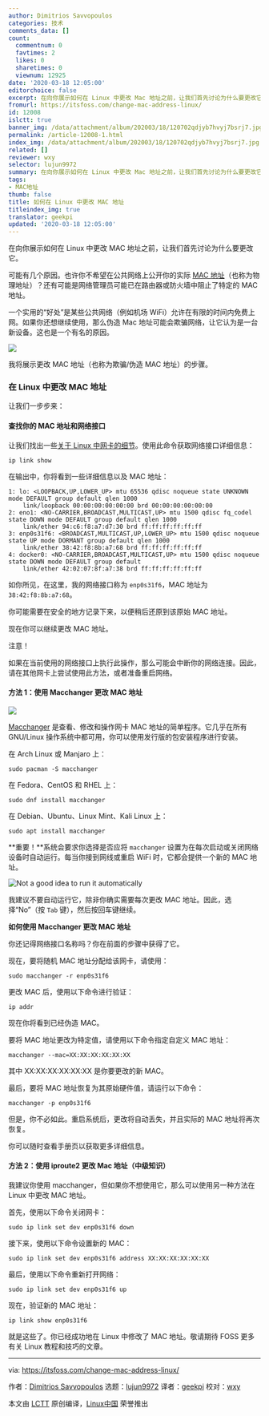 ```yaml
---
author: Dimitrios Savvopoulos
categories: 技术
comments_data: []
count:
  commentnum: 0
  favtimes: 2
  likes: 0
  sharetimes: 0
  viewnum: 12925
date: '2020-03-18 12:05:00'
editorchoice: false
excerpt: 在向你展示如何在 Linux 中更改 Mac 地址之前，让我们首先讨论为什么要更改它。
fromurl: https://itsfoss.com/change-mac-address-linux/
id: 12008
islctt: true
banner_img: /data/attachment/album/202003/18/120702qdjyb7hvyj7bsrj7.jpg
permalink: /article-12008-1.html
index_img: /data/attachment/album/202003/18/120702qdjyb7hvyj7bsrj7.jpg.thumb.jpg
related: []
reviewer: wxy
selector: lujun9972
summary: 在向你展示如何在 Linux 中更改 Mac 地址之前，让我们首先讨论为什么要更改它。
tags:
- MAC地址
thumb: false
title: 如何在 Linux 中更改 MAC 地址
titleindex_img: true
translator: geekpi
updated: '2020-03-18 12:05:00'
---
```


在向你展示如何在 Linux 中更改 MAC 地址之前，让我们首先讨论为什么要更改它。


可能有几个原因。也许你不希望在公共网络上公开你的实际 [MAC 地址](https://en.wikipedia.org/wiki/MAC_address)（也称为物理地址）？还有可能是网络管理员可能已在路由器或防火墙中阻止了特定的 MAC 地址。


一个实用的“好处”是某些公共网络（例如机场 WiFi）允许在有限的时间内免费上网。如果你还想继续使用，那么伪造 Mac 地址可能会欺骗网络，让它认为是一台新设备。这也是一个有名的原因。


![](/data/attachment/album/202003/18/120702qdjyb7hvyj7bsrj7.jpg)


我将展示更改 MAC 地址（也称为欺骗/伪造 MAC 地址）的步骤。


### 在 Linux 中更改 MAC 地址


让我们一步步来：


#### 查找你的 MAC 地址和网络接口


让我们找出一些[关于 Linux 中网卡的细节](https://itsfoss.com/find-network-adapter-ubuntu-linux/)。使用此命令获取网络接口详细信息：



```
ip link show
```

在输出中，你将看到一些详细信息以及 MAC 地址：



```
1: lo: <LOOPBACK,UP,LOWER_UP> mtu 65536 qdisc noqueue state UNKNOWN mode DEFAULT group default qlen 1000
    link/loopback 00:00:00:00:00:00 brd 00:00:00:00:00:00
2: eno1: <NO-CARRIER,BROADCAST,MULTICAST,UP> mtu 1500 qdisc fq_codel state DOWN mode DEFAULT group default qlen 1000
    link/ether 94:c6:f8:a7:d7:30 brd ff:ff:ff:ff:ff:ff
3: enp0s31f6: <BROADCAST,MULTICAST,UP,LOWER_UP> mtu 1500 qdisc noqueue state UP mode DORMANT group default qlen 1000
    link/ether 38:42:f8:8b:a7:68 brd ff:ff:ff:ff:ff:ff
4: docker0: <NO-CARRIER,BROADCAST,MULTICAST,UP> mtu 1500 qdisc noqueue state DOWN mode DEFAULT group default
    link/ether 42:02:07:8f:a7:38 brd ff:ff:ff:ff:ff:ff
```

如你所见，在这里，我的网络接口称为 `enp0s31f6`，MAC 地址为 `38:42:f8:8b:a7:68`。


你可能需要在安全的地方记录下来，以便稍后还原到该原始 MAC 地址。


现在你可以继续更改 MAC 地址。


注意！


如果在当前使用的网络接口上执行此操作，那么可能会中断你的网络连接。因此，请在其他网卡上尝试使用此方法，或者准备重启网络。


#### 方法 1：使用 Macchanger 更改 MAC 地址


![](/data/attachment/album/202003/18/120521ebk9jzk6jks5tf5y.jpg)


[Macchanger](https://github.com/alobbs/macchanger) 是查看、修改和操作网卡 MAC 地址的简单程序。它几乎在所有 GNU/Linux 操作系统中都可用，你可以使用发行版的包安装程序进行安装。


在 Arch Linux 或 Manjaro 上：



```
sudo pacman -S macchanger
```

在 Fedora、CentOS 和 RHEL 上：



```
sudo dnf install macchanger
```

在 Debian、Ubuntu、Linux Mint、Kali Linux 上：



```
sudo apt install macchanger
```

**重要！**系统会要求你选择是否应将 `macchanger` 设置为在每次启动或关闭网络设备时自动运行。每当你接到网线或重启 WiFi 时，它都会提供一个新的 MAC 地址。


![Not a good idea to run it automatically](/data/attachment/album/202003/18/120522wxnm1kn1mybdw5n1.jpg)


我建议不要自动运行它，除非你确实需要每次更改 MAC 地址。因此，选择“No”（按 `Tab` 键），然后按回车键继续。


**如何使用 Macchanger 更改 MAC 地址**


你还记得网络接口名称吗？你在前面的步骤中获得了它。


现在，要将随机 MAC 地址分配给该网卡，请使用：



```
sudo macchanger -r enp0s31f6
```

更改 MAC 后，使用以下命令进行验证：



```
ip addr
```

现在你将看到已经伪造 MAC。


要将 MAC 地址更改为特定值，请使用以下命令指定自定义 MAC 地址：



```
macchanger --mac=XX:XX:XX:XX:XX:XX
```

其中 XX:XX:XX:XX:XX:XX 是你要更改的新 MAC。


最后，要将 MAC 地址恢复为其原始硬件值，请运行以下命令：



```
macchanger -p enp0s31f6
```

但是，你不必如此。重启系统后，更改将自动丢失，并且实际的 MAC 地址将再次恢复。


你可以随时查看手册页以获取更多详细信息。


#### 方法 2：使用 iproute2 更改 Mac 地址（中级知识）


我建议你使用 macchanger，但如果你不想使用它，那么可以使用另一种方法在 Linux 中更改 MAC 地址。


首先，使用以下命令关闭网卡：



```
sudo ip link set dev enp0s31f6 down
```

接下来，使用以下命令设置新的 MAC：



```
sudo ip link set dev enp0s31f6 address XX:XX:XX:XX:XX:XX
```

最后，使用以下命令重新打开网络：



```
sudo ip link set dev enp0s31f6 up
```

现在，验证新的 MAC 地址：



```
ip link show enp0s31f6
```

就是这些了。你已经成功地在 Linux 中修改了 MAC 地址。敬请期待 FOSS 更多有关 Linux 教程和技巧的文章。




---


via: <https://itsfoss.com/change-mac-address-linux/>


作者：[Dimitrios Savvopoulos](https://itsfoss.com/author/itsfoss/) 选题：[lujun9972](https://github.com/lujun9972) 译者：[geekpi](https://github.com/geekpi) 校对：[wxy](https://github.com/wxy)


本文由 [LCTT](https://github.com/LCTT/TranslateProject) 原创编译，[Linux中国](https://linux.cn/) 荣誉推出